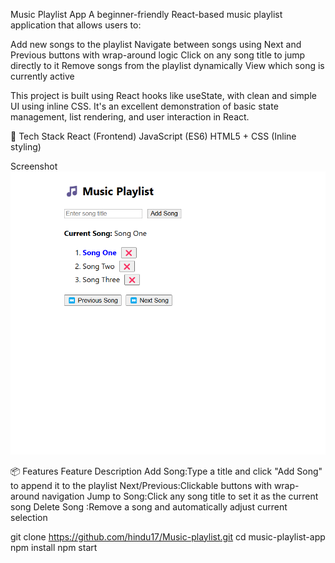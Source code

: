 Music Playlist App
A beginner-friendly React-based music playlist application that allows users to:

Add new songs to the playlist
Navigate between songs using Next and Previous buttons with wrap-around logic
Click on any song title to jump directly to it
Remove songs from the playlist dynamically
View which song is currently active

This project is built using React hooks like useState, with clean and simple UI using inline CSS. It's an excellent demonstration of basic state management, list rendering, and user interaction in React.

🔧 Tech Stack
React (Frontend)
JavaScript (ES6)
HTML5 + CSS (Inline styling)

Screenshot 
![music](image.png)

📦 Features
Feature	Description
Add Song:Type a title and click "Add Song" to append it to the playlist
Next/Previous:Clickable buttons with wrap-around navigation
Jump to Song:Click any song title to set it as the current song
Delete Song	:Remove a song and automatically adjust current selection

git clone https://github.com/hindu17/Music-playlist.git
cd music-playlist-app
npm install
npm start
